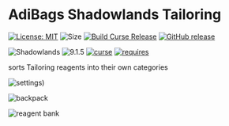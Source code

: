 # AdiBags Shadowlands Tailoring

[![License: MIT](https://img.shields.io/badge/License-MIT-yellow.svg)](https://opensource.org/licenses/MIT)
![Size](https://img.shields.io/github/repo-size/N6REJ/AdiBags_Shadowlands_Tailoring) 
[![Build Curse Release](https://github.com/N6REJ/AdiBags_Shadowlands_Tailoring/actions/workflows/action.yml/badge.svg)](https://github.com/N6REJ/AdiBags_Shadowlands_Tailoring/actions/workflows/action.yml) 
[![GitHub release](https://img.shields.io/github/release/N6REJ/AdiBags_Shadowlands_Tailoring.svg)](https://GitHub.com/N6REJ/AdiBags_Shadowlands_Tailoring/releases/)

![Shadowlands](https://img.shields.io/badge/Supports-Shadowlands-0B68D7)
![9.1.5](https://img.shields.io/badge/Ready_for-9.1.5-darkgreen)
[![curse](https://img.shields.io/badge/Curseforge_Project_ID:-446531-purple)](https://www.curseforge.com/wow/addons/adibags_shadowlands_Tailoring)
[![requires](https://img.shields.io/badge/Requires-AdiBags-brown)](https://www.curseforge.com/wow/addons/adibags)

sorts Tailoring reagents into their own categories


![settings](https://user-images.githubusercontent.com/1850089/139585471-e1c52878-0c36-494b-820c-d732315b60c5.png))

![backpack](https://user-images.githubusercontent.com/1850089/139585364-78377ed1-48e6-4c3a-89c6-785b5cf2dec9.png)

![reagent bank](https://user-images.githubusercontent.com/1850089/139585409-343b4d09-16c5-4d45-9eb8-b3b8ab2dfa70.png)
